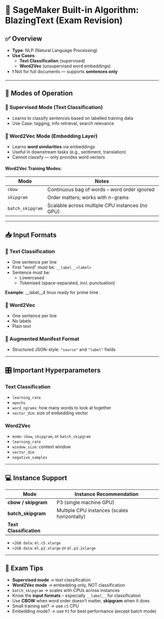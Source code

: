 # 📘 SageMaker Built-in Algorithm: BlazingText (Exam Revision)

## ✅ Overview
- **Type**: NLP (Natural Language Processing)
- **Use Cases**:
  - **Text Classification** (supervised)
  - **Word2Vec** (unsupervised word embeddings)
- ❗ Not for full documents — supports **sentences only**

---

## 🧠 Modes of Operation

### 🔹 Supervised Mode (Text Classification)
- Learns to classify sentences based on labelled training data
- Use Case: tagging, info retrieval, search relevance

### 🔹 Word2Vec Mode (Embedding Layer)
- Learns **word similarities** via embeddings
- Useful in downstream tasks (e.g., sentiment, translation)
- Cannot classify — only provides word vectors

#### Word2Vec Training Modes:
| Mode            | Notes                                                             |
|-----------------|-------------------------------------------------------------------|
| `cbow`          | Continuous bag of words – word order ignored                      |
| `skipgram`      | Order matters; works with n-grams                                 |
| `batch_skipgram`| Scalable across multiple CPU instances (no GPU)                   |

---

## 📥 Input Formats

### 🔹 Text Classification
- One sentence per line
- First "word" must be: `__label__<label>`
- Sentence must be:
  - Lowercased
  - Tokenised (space-separated, incl. punctuation)

**Example**:
__label__4 linux ready for prime time .


### 🔹 Word2Vec
- One sentence per line
- No labels
- Plain text

### 🔹 Augmented Manifest Format
- Structured JSON-style: `"source"` and `"label"` fields

---

## 🎛️ Important Hyperparameters

### Text Classification
- `learning_rate`
- `epochs`
- `word_ngrams`: how many words to look at together
- `vector_dim`: size of embedding vector

### Word2Vec
- `mode`: `cbow`, `skipgram`, or `batch_skipgram`
- `learning_rate`
- `window_size`: context window
- `vector_dim`
- `negative_samples`

---

## 💻 Instance Support

| Mode             | Instance Recommendation                        |
|------------------|------------------------------------------------|
| **cbow / skipgram**   | P3 (single machine GPU)                       |
| **batch_skipgram**    | Multiple CPU instances (scales horizontally) |
| **Text Classification** | 
- `<2GB data`: `ml.c5.xlarge`  
- `>2GB data`: `ml.p2.xlarge` or `ml.p3.2xlarge`

---

## 📝 Exam Tips
- **Supervised mode** → text classification
- **Word2Vec mode** → embedding only, NOT classification
- `batch_skipgram` → scales with CPUs across instances
- Know the **input formats** – especially `__label__` for classification
- Use **CBOW** when word order doesn’t matter, **skipgram** when it does
- Small training set? → use `c5` CPU
- Embedding mode? → use `P3` for best performance (except batch mode)
